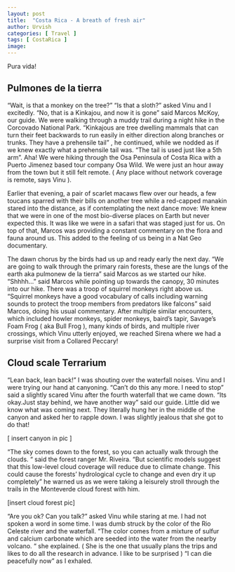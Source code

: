 ```yaml
---
layout: post
title:  "Costa Rica - A breath of fresh air"
author: Urvish
categories: [ Travel ]
tags: [ CostaRica ]
image:
---
```


Pura vida!

## Pulmones de la tierra

“Wait, is that a monkey on the tree?” “Is that a sloth?” asked Vinu and I excitedly. “No, that is a Kinkajou, and now it is gone” said Marcos McKoy, our guide. We were walking through a muddy trail during a night hike in the Corcovado National Park.  “Kinkajous are tree dwelling mammals that can turn their feet backwards to run easily in either direction along branches or trunks. They have a prehensile tail” , he continued, while we nodded as if we knew exactly what a prehensile tail was. “The tail is used just like a 5th arm”. Aha! We were hiking through the Osa Peninsula of Costa Rica with a Puerto Jimenez based tour company Osa Wild. We were just an hour away from the town but it still felt remote. ( Any place without network coverage is remote, says Vinu ).


Earlier that evening, a pair of scarlet macaws flew over our heads, a few toucans sparred with their bills on another tree while a red-capped manakin stared into the distance, as if contemplating the next dance move: We knew that we were in one of the most bio-diverse places on Earth but never expected this. It was like we were in a safari that was staged just for us. On top of that, Marcos was providing a constant commentary on the flora and fauna around us. This added to the feeling of us being in a Nat Geo documentary.


The dawn chorus by the birds had us up and ready early the next day. “We are going to walk through the primary rain forests, these are the lungs of the earth aka pulmonew de la tierra” said Marcos as we started our hike. “Shhhh…” said Marcos while pointing up towards the canopy, 30 minutes into our hike. There was a troop of squirrel monkeys right above us. “Squirrel monkeys have a good vocabulary of calls including warning sounds to protect the troop members from predators like falcons” said Marcos, doing his usual commentary. After multiple similar encounters, which included howler monkeys, spider monkeys, baird’s tapir, Savage’s Foam Frog ( aka Bull Frog ), many kinds of birds, and multiple river crossings, which Vinu utterly enjoyed, we reached Sirena where we had a surprise visit from a Collared Peccary!




<Monteverde>


## Cloud scale Terrarium


“Lean back, lean back!” I was shouting over the waterfall noises. Vinu and I were trying our hand at canyoning. “Can’t do this any more. I need to stop” said a slightly scared Vinu after the fourth waterfall that we came down.  “Its okay.Just stay behind, we have another way” said our guide. Little did we know what was coming next. They literally hung her in the middle of the canyon and asked her to rapple down. I was slightly jealous that she got to do that!


[ insert canyon in pic ]


“The sky comes down to the forest, so you can actually walk through the clouds. “ said the forest ranger Mr. Riveira. “But scientific models suggest that this low-level cloud coverage will reduce due to climate change. This could cause the forests’ hydrological cycle to change and even dry it up completely” he warned us as we were taking a leisurely stroll through the trails in the Monteverde cloud forest with him.


[insert cloud forest pic]


“Are you ok? Can you talk?” asked Vinu while staring at me. I had not spoken a word in some time. I was dumb struck by the color of the Rio Celeste river and the waterfall. “The color comes from a mixture of sulfur and calcium carbonate which are seeded into the water from the nearby volcano. “ she explained. ( She is the one that usually plans the trips and likes to do all the research in advance. I like to be surprised ) “I can die peacefully now” as I exhaled.
